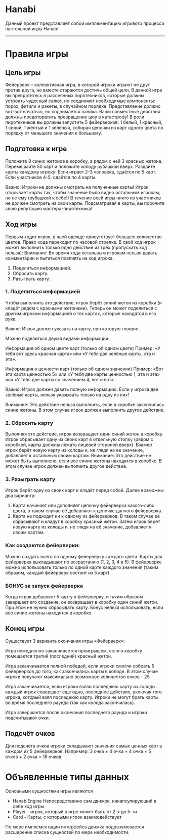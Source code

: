 ﻿# Hanabi

Данный проект представляет собой имплементацию игрового процесса настольной игры Hanabi

---
# Правила игры 

## Цель игры
Фейерверк – коллективная игра, в которой игроки играют не друг против друга, но
вместе стараются достичь общей цели. В данной игре вы превратитесь в рассеянных
пиротехников, которые должны устроить чудесный салют, но соединяют необходимые
компоненты: порох, фитили и ракеты, в случайном порядке. Представление должно
вот-вот начаться, но поднимается паника. Ваши совместные действия должны
предотвратить превращение шоу в катастрофу! В роли пиротехников вы должны
запустить 5 фейерверков: 1 белый, 1 красный, 1 синий, 1 жёлтый и 1 зелёный, собирая
цепочки из карт одного цвета по порядку от меньшего значения к большему.

## Подготовка к игре
Положите 8 синих жетонов в коробку, а рядом с ней 3 красных жетона. Перемешайте
50 карт и положите колоду рубашкой вверх. Раздайте карты каждому игроку:
Если играет 2-3 человека, сдаётся по 5 карт. Если участников 4-5, сдаётся по 4 карты.

Важно: Игроки не должны смотреть на полученные карты! Игрок открывает карты так,
чтобы значение было видно остальным игрокам, но не ему (рубашкой к себе!) В
течение всей игры никто из участников не должен смотреть на свои карты.
Подсматривая в карты, вы порочите свою репутацию мастера-пиротехника!

## Ход игры
Первым ходит игрок, в чьей одежде присутствует большее количество цветов. Право
хода переходит по часовой стрелке. В свой ход игрок может выполнить только одно
действие из трёх (пропускать ход нельзя):
Внимание: Во время хода остальным игрокам нельзя давать комментарии и пытаться
повлиять на ход игрока.
1. Поделиться информацией.
2. Сбросить карту.
3. Разыграть карту.

### 1. Поделиться информацией
Чтобы выполнить это действие, игрок берёт синий жетон из коробки (и кладёт рядом с
   красными жетонами). Теперь он может поделиться с другим игроком информацией о
   тех картах, которые находятся в его руке.
   
Важно: Игрок должен указать на карту, про которую говорит.

Можно поделиться двумя видами информации:
   
Информация об одном цвете карт (только об одном цвете)
   Пример: «У тебя вот здесь красная карта» или «У тебя две зелёные карты, эта и эта».
   
Информация о ценности карт (только об одном значении)
   Пример: «Вот эта карта ценностью 5» или «У тебя две карты ценностью 1, эта и эта»
   или «У тебя две карты со значением 4, вот и вот».
   
Важно: Игрок должен давать полную информацию: Если у игрока две зелёные карты,
   нельзя указывать только на одну из них!
   
Внимание: Это действие нельзя выполнить, если в коробке закончились синие жетоны.
   В этом случае игрок должен выполнить другое действие.
### 2. Сбросить карту
   Выполняя это действие, игрок возвращает один синий жетон в коробку. Игрок
   сбрасывает одну из своих карт в отдельную стопку (рядом с коробкой, карты должны
   лежать лицевой стороной вверх). Взамен игрок берёт новую карту из колоды и, не
   глядя на ее значение, добавляет к остальным своим картам.
   Внимание: Это действие не может быть выполнено, если все синие жетоны находятся
   в коробке. В этом случае игрок должен выполнить другое действие.

### 3. Разыграть карту
   Игрок берёт одну из своих карт и кладёт перед собой.
   Далее возможны два варианта:
1. Карта начинает или дополняет цепочку фейерверка какого-либо цвета, в таком
   случае её добавляют к цепочке данного фейерверка.
2. Карта не подходит ни к одному из фейерверков. В таком случае её сбрасывают и
   кладут в коробку красный жетон.
   Затем игрок берёт новую карту из колоды и, не глядя на её значение, добавляет к своим
   картам.

### Как создаются фейерверки:
   Можно создать всего по одному фейерверку каждого цвета. Карты для фейерверка
   выкладывают по возрастанию (1, 2, 3, 4 и 5).
   В фейерверке можно использовать только по одной карте каждого значения (таким
   образом, каждый фейерверк состоит из 5 карт). 
### БОНУС за запуск фейерверка
   Когда игрок добавляет 5 карту к фейерверку, и таким образом завершает его создание,
   он возвращает в коробку один синий жетон. При этом не нужно сбрасывать карту.
   Бонус нельзя использовать, если все синие жетоны находятся в коробке.
   
## Конец игры
Существует 3 варианта окончания игры «Фейерверк»:
  
 Игра немедленно заканчивается проигрышем, если в коробку помещается третий
   (последний) красный жетон.
   
Игра заканчивается полной победой, если игроки смогли собрать 5 фейерверков до
   того, как закончились карты в колоде. В этом случае игроки получают максимально
   возможное количество очков – 25.
   
Игра заканчивается, если игроки взяли последнюю карту из колоды: каждый игрок
   совершает еще одно, последнее действие, включая того игрока, который взял
   последнюю карту. Игроки не могут брать карты во время последнего раунда (так как
   колода закончилась).
   
Игра завершается после окончания последнего раунда и игроки подсчитывают очки.
   
## Подсчёт очков
   Для подсчёта очков игроки
   складывают значения самых ценных
   карт в каждом из 5 фейерверков.
   Например: 3 очка + 4 очка + 4 очка +
   5 очков + 2 очка = 18 очков.
   
# Объявленные типы данных
Основными сущностями игры являются 
- HanabiEngine Непосредственно сам движок, инкапсулирующий в себе ход игры 
- Player - игрок, который в игре может быть от 2-х до 5-ти
- Card - Карты, с которыми игрок взаимодействует

По мере имплементации интерфейса движка подразумевается расширение списка сущностей по мере необходимости.